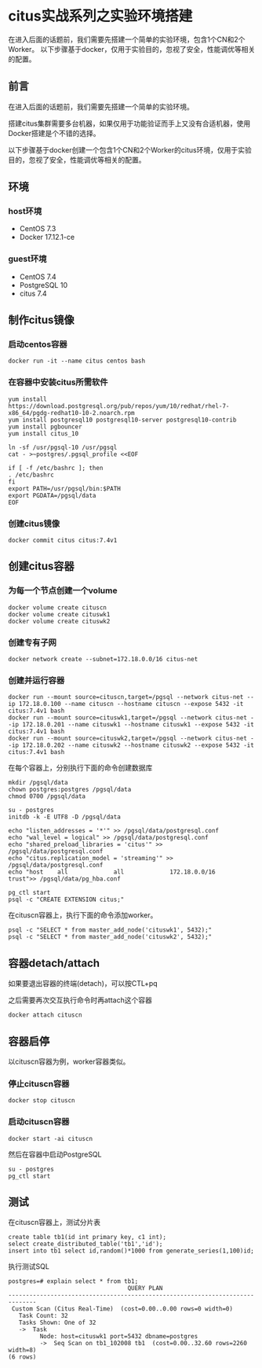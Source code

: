 # citus实战系列之实验环境搭建

在进入后面的话题前，我们需要先搭建一个简单的实验环境，包含1个CN和2个Worker。
以下步骤基于docker，仅用于实验目的，忽视了安全，性能调优等相关的配置。


## 前言

在进入后面的话题前，我们需要先搭建一个简单的实验环境。

搭建citus集群需要多台机器，如果仅用于功能验证而手上又没有合适机器，使用Docker搭建是个不错的选择。

以下步骤基于docker创建一个包含1个CN和2个Worker的citus环境，仅用于实验目的，忽视了安全，性能调优等相关的配置。


## 环境

### host环境
- CentOS 7.3
- Docker 17.12.1-ce

### guest环境
- CentOS 7.4
- PostgreSQL 10
- citus 7.4

## 制作citus镜像

### 启动centos容器

	docker run -it --name citus centos bash

### 在容器中安装citus所需软件

	yum install https://download.postgresql.org/pub/repos/yum/10/redhat/rhel-7-x86_64/pgdg-redhat10-10-2.noarch.rpm
	yum install postgresql10 postgresql10-server postgresql10-contrib
	yum install pgbouncer
	yum install citus_10

	ln -sf /usr/pgsql-10 /usr/pgsql
	cat - >~postgres/.pgsql_profile <<EOF
	
	if [ -f /etc/bashrc ]; then
	. /etc/bashrc
	fi
	export PATH=/usr/pgsql/bin:$PATH
	export PGDATA=/pgsql/data
	EOF

### 创建citus镜像

	docker commit citus citus:7.4v1

## 创建citus容器

### 为每一个节点创建一个volume

	docker volume create cituscn
	docker volume create cituswk1
	docker volume create cituswk2

### 创建专有子网

	docker network create --subnet=172.18.0.0/16 citus-net

### 创建并运行容器

	docker run --mount source=cituscn,target=/pgsql --network citus-net --ip 172.18.0.100 --name cituscn --hostname cituscn --expose 5432 -it citus:7.4v1 bash
	docker run --mount source=cituswk1,target=/pgsql --network citus-net --ip 172.18.0.201 --name cituswk1 --hostname cituswk1 --expose 5432 -it citus:7.4v1 bash
	docker run --mount source=cituswk2,target=/pgsql --network citus-net --ip 172.18.0.202 --name cituswk2 --hostname cituswk2 --expose 5432 -it citus:7.4v1 bash

在每个容器上，分别执行下面的命令创建数据库

	mkdir /pgsql/data
	chown postgres:postgres /pgsql/data
	chmod 0700 /pgsql/data
	
	su - postgres
	initdb -k -E UTF8 -D /pgsql/data
	
	echo "listen_addresses = '*'" >> /pgsql/data/postgresql.conf
	echo "wal_level = logical" >> /pgsql/data/postgresql.conf
	echo "shared_preload_libraries = 'citus'" >> /pgsql/data/postgresql.conf
	echo "citus.replication_model = 'streaming'" >> /pgsql/data/postgresql.conf
	echo "host    all             all             172.18.0.0/16            trust">> /pgsql/data/pg_hba.conf
	
	pg_ctl start
	psql -c "CREATE EXTENSION citus;"


在cituscn容器上，执行下面的命令添加worker。

	psql -c "SELECT * from master_add_node('cituswk1', 5432);"
	psql -c "SELECT * from master_add_node('cituswk2', 5432);"

## 容器detach/attach

如果要退出容器的终端(detach)，可以按CTL+pq

之后需要再次交互执行命令时再attach这个容器

	docker attach cituscn

## 容器启停

以cituscn容器为例，worker容器类似。

### 停止cituscn容器

	docker stop cituscn

### 启动cituscn容器

	docker start -ai cituscn

然后在容器中启动PostgreSQL

	su - postgres
	pg_ctl start

## 测试

在cituscn容器上，测试分片表

	create table tb1(id int primary key, c1 int);
	select create_distributed_table('tb1','id');
	insert into tb1 select id,random()*1000 from generate_series(1,100)id;

执行测试SQL

	postgres=# explain select * from tb1;
	                                  QUERY PLAN                                  
	------------------------------------------------------------------------------
	 Custom Scan (Citus Real-Time)  (cost=0.00..0.00 rows=0 width=0)
	   Task Count: 32
	   Tasks Shown: One of 32
	   ->  Task
	         Node: host=cituswk1 port=5432 dbname=postgres
	         ->  Seq Scan on tb1_102008 tb1  (cost=0.00..32.60 rows=2260 width=8)
	(6 rows)





